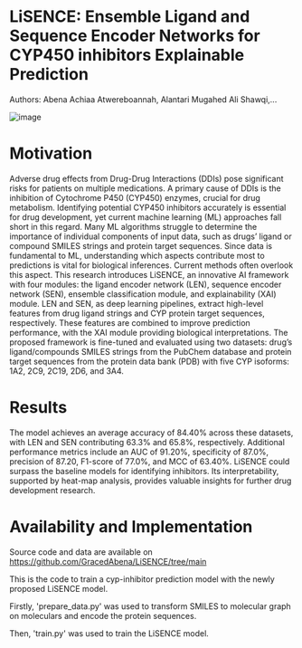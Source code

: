 # LiSENCE: Ensemble Ligand and Sequence Encoder Networks for CYP450 inhibitors Explainable Prediction 

Authors: Abena Achiaa Atwereboannah, Alantari Mugahed Ali Shawqi,...


![image](https://github.com/user-attachments/assets/c3336a40-c6fb-497e-9a4c-6856f0ea1435)


# Motivation
Adverse drug effects from Drug-Drug Interactions (DDIs) pose significant risks for patients on multiple medications. A primary cause of DDIs is the inhibition of Cytochrome P450 (CYP450) enzymes, crucial for drug metabolism. Identifying potential CYP450 inhibitors accurately is essential for drug development, yet current machine learning (ML) approaches fall short in this regard. Many ML algorithms struggle to determine the importance of individual components of input data, such as drugs’ ligand or compound SMILES strings and protein target sequences. Since data is fundamental to ML, understanding which aspects contribute most to predictions is vital for biological inferences. Current methods often overlook this aspect. This research introduces LiSENCE, an innovative AI framework with four modules: the ligand encoder network (LEN), sequence encoder network (SEN), ensemble classification module, and explainability (XAI) module. LEN and SEN, as deep learning pipelines, extract high-level features from drug ligand strings and CYP protein target sequences, respectively. These features are combined to improve prediction performance, with the XAI module providing biological interpretations. The proposed framework is fine-tuned and evaluated using two datasets: drug’s ligand/compounds SMILES strings from the PubChem database and protein target sequences from the protein data bank (PDB) with five CYP isoforms: 1A2, 2C9, 2C19, 2D6, and 3A4. 

# Results
The model achieves an average accuracy of 84.40% across these datasets, with LEN and SEN contributing 63.3% and 65.8%, respectively. Additional performance metrics include an AUC of 91.20%, specificity of 87.0%, precision of 87.20, F1-score of 77.0%, and MCC of 63.40%. LiSENCE could surpass the baseline models for identifying inhibitors. Its interpretability, supported by heat-map analysis, provides valuable insights for further drug development research.


# Availability and Implementation
Source code and data are available on https://github.com/GracedAbena/LiSENCE/tree/main

This is the code to train a cyp-inhibitor prediction model with the newly proposed LiSENCE model.

Firstly, 'prepare_data.py' was used to transform SMILES to molecular graph on moleculars and encode the protein sequences.

Then, 'train.py' was used to train the LiSENCE model. 
